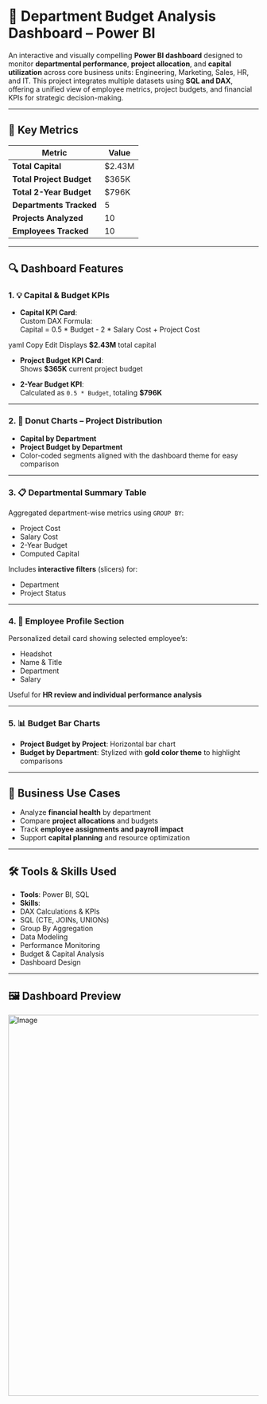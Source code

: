 # 🏢 Department Budget Analysis Dashboard – Power BI

An interactive and visually compelling **Power BI dashboard** designed to monitor **departmental performance**, **project allocation**, and **capital utilization** across core business units: Engineering, Marketing, Sales, HR, and IT. This project integrates multiple datasets using **SQL and DAX**, offering a unified view of employee metrics, project budgets, and financial KPIs for strategic decision-making.

---

## 📌 Key Metrics

| Metric                  | Value      |
|--------------------------|------------|
| **Total Capital**        | $2.43M     |
| **Total Project Budget** | $365K      |
| **Total 2-Year Budget**  | $796K      |
| **Departments Tracked**  | 5          |
| **Projects Analyzed**    | 10         |
| **Employees Tracked**    | 10         |

---

## 🔍 Dashboard Features

### 1. 💡 Capital & Budget KPIs
- **Capital KPI Card**:  
  Custom DAX Formula:  
Capital = 0.5 * Budget - 2 * Salary Cost + Project Cost

yaml
Copy
Edit
Displays **$2.43M** total capital

- **Project Budget KPI Card**:  
Shows **$365K** current project budget

- **2-Year Budget KPI**:  
Calculated as `0.5 * Budget`, totaling **$796K**

---

### 2. 🍩 Donut Charts – Project Distribution
- **Capital by Department**  
- **Project Budget by Department**  
- Color-coded segments aligned with the dashboard theme for easy comparison

---

### 3. 📋 Departmental Summary Table
Aggregated department-wise metrics using `GROUP BY`:
- Project Cost  
- Salary Cost  
- 2-Year Budget  
- Computed Capital  

Includes **interactive filters** (slicers) for:
- Department  
- Project Status

---

### 4. 👤 Employee Profile Section
Personalized detail card showing selected employee’s:
- Headshot  
- Name & Title  
- Department  
- Salary  

Useful for **HR review and individual performance analysis**

---

### 5. 📊 Budget Bar Charts
- **Project Budget by Project**: Horizontal bar chart  
- **Budget by Department**: Stylized with **gold color theme** to highlight comparisons

---

## 🧠 Business Use Cases

- Analyze **financial health** by department  
- Compare **project allocations** and budgets  
- Track **employee assignments and payroll impact**  
- Support **capital planning** and resource optimization  

---

## 🛠️ Tools & Skills Used

- **Tools**: Power BI, SQL  
- **Skills**:
- DAX Calculations & KPIs  
- SQL (CTE, JOINs, UNIONs)  
- Group By Aggregation  
- Data Modeling  
- Performance Monitoring  
- Budget & Capital Analysis  
- Dashboard Design  

---

## 🖼️ Dashboard Preview

<img width="1339" height="765" alt="Image" src="https://github.com/user-attachments/assets/68fdf7eb-5c1e-4714-ba48-6ad018f2d475" />
